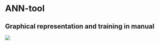 # ANN-tool

## Graphical representation and training in manual 
<img src="https://user-images.githubusercontent.com/119765748/206344584-225bcd66-7308-45dc-a5d9-d7f5f21cfd34.jpg">
